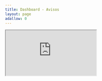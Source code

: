 ```yaml
---
title: Dashboard - Avisos
layout: page
adallow: 0
---
```


<iframe src="https://docs.google.com/spreadsheets/d/e/2PACX-1vSmfKFY88Ew2MSGfMs_S6q0uxgmFA5CyLcJ3Gg-2zDcRpwcqYZH0JOMxjXzcNIBSMuJTGA6_QPd52Wv/pubhtml?widget=true&amp;headers=false"></iframe>